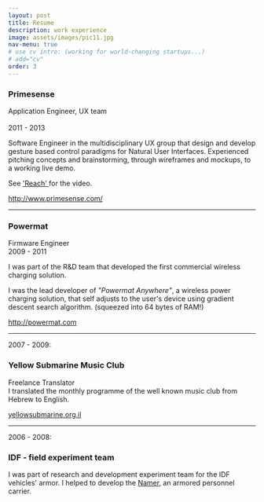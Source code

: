 ```yaml
---
layout: post
title: Resume
description: work experience
image: assets/images/pic11.jpg
nav-menu: true
# use cv intro: (working for world-changing startups...)
# add="cv"
order: 3
---
```


<h3>Primesense</h3>

<!--
![cv/primesense.jpg](cv/primesense.jpg)
-->

<p>Application Engineer, UX team<br/><br />
2011 - 2013</p>

Software Engineer in the multidisciplinary UX group that design and develop gesture based control paradigms for Natural User Interfaces.
Experienced pitching concepts and brainstorming, through wireframes and mockups, to a working live demo.

See <a href="">'Reach' </a> for the video.
<!--
fix: post_url interaction/work/2013/06/01/reach.html
-->



<p><a href="http://www.primesense.com/">http://www.primesense.com/</a></p>

<hr />

<h3>Powermat</h3>

<!--
![](cv/powermat_logo_sh.jpg)
-->

<p>Firmware Engineer<br />
2009 - 2011</p>

<p>I was part of the R&amp;D team that developed the first commercial wireless charging solution. </p>

<p>I was the lead developer of <em>"Powermat Anywhere"</em>, a wireless power charging solution, that self adjusts to the user's device using gradient descent search algorithm. (squeezed into 64 bytes of RAM!)</p>

<p><a href="http://powermat.com">http://powermat.com</a></p>

<hr />

<p>2007 - 2009: </p>

<h3>Yellow Submarine Music Club</h3>

<!--
![](cv/yellowsublogo.png)
-->

<p>Freelance Translator<br />
I translated the monthly programme of the well known music club from Hebrew to English.</p>

<p><a href="http://yellowsubmarine.org.il/?page_id=370&amp;lang=en">yellowsubmarine.org.il</a></p>

<hr />

<p>2006 - 2008:</p>

<h3>IDF - field experiment team</h3>

<p>I was part of research and development experiment team for the IDF vehicles' armor. I helped to develop the <a href="http://en.wikipedia.org/wiki/Namer">Namer</a>, an armored personnel carrier.</p>


<!--<p>Connect via <a href="http://il.linkedin.com/pub/eran-weissenstern/61/154/936/">linkedin</a></p>-->
